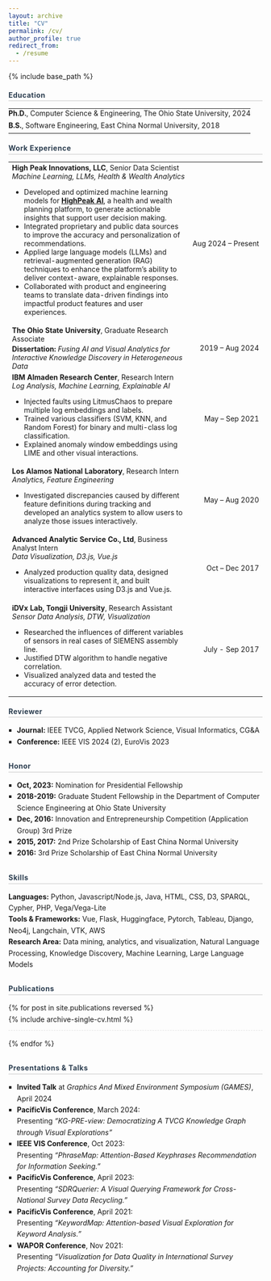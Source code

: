 ```yaml
---
layout: archive
title: "CV"
permalink: /cv/
author_profile: true
redirect_from:
  - /resume
---
```


{% include base_path %}

<!--
  All content is wrapped in a div with a consistent font size to ensure uniformity.
-->

<div style="font-size: 1em;">

<h3 style="margin-bottom:0.5em; font-size:1em; letter-spacing:0.5px; color:#2c3e50; border-bottom:2px solid #e0e0e0; padding-bottom:0.2em;">Education</h3>
<table style="width:auto; border-collapse:collapse; border:none; font-size:1em;">
  <tr>
    <td style="border:none; padding:0 0 0.5em 0;">
      <strong>Ph.D.</strong>, Computer Science &amp; Engineering, The Ohio State University, 2024
    </td>
  </tr>
  <tr>
    <td style="border:none; padding:0 0 0.5em 0;">
      <strong>B.S.</strong>, Software Engineering, East China Normal University, 2018
    </td>
  </tr>
</table>

<h3 style="margin-bottom:0.5em; font-size:1em; letter-spacing:0.5px; color:#2c3e50; border-bottom:2px solid #e0e0e0; padding-bottom:0.2em;">Work Experience</h3>
<table style="border:none; font-size:1em;">
  <tr>
    <td style="border:none;">
      <strong>High Peak Innovations, LLC</strong>, Senior Data Scientist <br>
      <em>Machine Learning, LLMs, Health & Wealth Analytics</em>
      <ul>
        <li>Developed and optimized machine learning models for <strong><a href="https://www.highpeak.ai/" target="_blank" rel="noopener">HighPeak AI</a></strong>, a health and wealth planning platform, to generate actionable insights that support user decision making.</li>
        <li>Integrated proprietary and public data sources to improve the accuracy and personalization of recommendations.</li>
        <li>Applied large language models (LLMs) and retrieval-augmented generation (RAG) techniques to enhance the platform’s ability to deliver context-aware, explainable responses.</li>
        <li>Collaborated with product and engineering teams to translate data-driven findings into impactful product features and user experiences.</li>
      </ul>
    </td>
    <td align="right" style="white-space:nowrap; border:none;">Aug 2024 – Present</td>
  </tr>
  <tr>
    <td style="border:none;">
      <strong>The Ohio State University</strong>, Graduate Research Associate <br>
      <!-- <em>Research, Visual Analytics of </em> -->
      <div style="margin-top:0.2em;">
        <strong>Dissertation:</strong> <em>Fusing AI and Visual Analytics for Interactive Knowledge Discovery in Heterogeneous Data</em>
      </div>
    </td>
    <td align="right" style="white-space:nowrap; border:none;">2019 – Aug 2024</td>
  </tr>
  <tr>
    <td style="border:none;">
      <strong>IBM Almaden Research Center</strong>, Research Intern <br>
      <em>Log Analysis, Machine Learning, Explainable AI</em>
      <ul>
        <li>Injected faults using LitmusChaos to prepare multiple log embeddings and labels.</li>
        <li>Trained various classifiers (SVM, KNN, and Random Forest) for binary and multi-class log classification.</li>
        <li>Explained anomaly window embeddings using LIME and other visual interactions.</li>
      </ul>
    </td>
    <td align="right" style="white-space:nowrap; border:none;">May – Sep 2021</td>
  </tr>
  <tr>
    <td style="border:none;">
      <strong>Los Alamos National Laboratory</strong>, Research Intern <br>
      <em>Analytics, Feature Engineering</em>
      <ul>
        <li>Investigated discrepancies caused by different feature definitions during tracking and developed an analytics system to allow users to analyze those issues interactively.</li>
      </ul>
    </td>
    <td align="right" style="white-space:nowrap; border:none;">May – Aug 2020</td>
  </tr>
  <tr>
    <td style="border:none;">
      <strong>Advanced Analytic Service Co., Ltd</strong>, Business Analyst Intern <br>
      <em>Data Visualization, D3.js, Vue.js</em>
      <ul>
        <li>Analyzed production quality data, designed visualizations to represent it, and built interactive interfaces using D3.js and Vue.js.</li>
      </ul>
    </td>
    <td align="right" style="white-space:nowrap; border:none;">Oct – Dec 2017</td>
  </tr>
  <tr>
    <td style="border:none;">
      <strong>iDVx Lab, Tongji University</strong>, Research Assistant <br>
      <em>Sensor Data Analysis, DTW, Visualization</em>
      <ul>
        <li>Researched the influences of different variables of sensors in real cases of SIEMENS assembly line.</li>
        <li>Justified DTW algorithm to handle negative correlation.</li>
        <li>Visualized analyzed data and tested the accuracy of error detection.</li>
      </ul>
    </td>
    <td align="right" style="white-space:nowrap; border:none;">July - Sep 2017</td>
  </tr>
</table>

<!-- Reviewer Section -->
<h3 style="margin-bottom:0.5em; font-size:1em; letter-spacing:0.5px; color:#2c3e50; border-bottom:2px solid #e0e0e0; padding-bottom:0.2em;">Reviewer</h3>
<div style="margin-bottom:2em;">
  <ul style="list-style-type:square; padding-left:1.2em; font-size:1em; line-height:1.6;">
    <li>
      <strong>Journal:</strong> IEEE TVCG, Applied Network Science, Visual Informatics, CG&amp;A
    </li>
    <li>
      <strong>Conference:</strong> IEEE VIS 2024 (2), EuroVis 2023
    </li>
  </ul>
</div>

<!-- Honor Section -->
<h3 style="margin-bottom:0.5em; font-size:1em; letter-spacing:0.5px; color:#2c3e50; border-bottom:2px solid #e0e0e0; padding-bottom:0.2em;">Honor</h3>
<div style="margin-bottom:2em;">
  <ul style="list-style-type:square; padding-left:1.2em; font-size:1em; line-height:1.6;">
    <li>
      <strong>Oct, 2023:</strong> Nomination for Presidential Fellowship
    </li>
    <li>
      <strong>2018-2019:</strong> Graduate Student Fellowship in the Department of Computer Science Engineering at Ohio State University
    </li>
    <li>
      <strong>Dec, 2016:</strong> Innovation and Entrepreneurship Competition (Application Group) 3rd Prize
    </li>
    <li>
      <strong>2015, 2017:</strong> 2nd Prize Scholarship of East China Normal University
    </li>
    <li>
      <strong>2016:</strong> 3rd Prize Scholarship of East China Normal University
    </li>
  </ul>
</div>

<!-- Skills Section -->
<h3 style="margin-bottom:0.5em; font-size:1em; letter-spacing:0.5px; color:#2c3e50; border-bottom:2px solid #e0e0e0; padding-bottom:0.2em;">Skills</h3>
<div style="margin-bottom:2em;">
  <ul style="list-style-type:none; padding-left:0; font-size:1em; line-height:1.6;">
    <li>
      <strong>Languages:</strong> Python, Javascript/Node.js, Java, HTML, CSS, D3, SPARQL, Cypher, PHP, Vega/Vega-Lite
    </li>
    <li>
      <strong>Tools &amp; Frameworks:</strong> Vue, Flask, Huggingface, Pytorch, Tableau, Django, Neo4j, Langchain, VTK, AWS
    </li>
    <li>
      <strong>Research Area:</strong> Data mining, analytics, and visualization, Natural Language Processing, Knowledge Discovery, Machine Learning, Large Language Models
    </li>
  </ul>
</div>

<!-- Publications Section with Consistent Font -->
<h3 style="margin-bottom:0.5em; font-size:1em; letter-spacing:0.5px; color:#2c3e50; border-bottom:2px solid #e0e0e0; padding-bottom:0.2em;">Publications</h3>
<div style="margin-bottom:2em;">
  <ul style="list-style-type:none; padding-left:0; font-size:1em; line-height:1.6;">
    {% for post in site.publications reversed %}
      <li style="margin-bottom:1.1em; padding-bottom:0.7em; border-bottom:1px dashed #e0e0e0;">
        {% include archive-single-cv.html %}
      </li>
    {% endfor %}
  </ul>
</div>

<!-- Presentations & Talks Section -->
<h3 style="margin-bottom:0.5em; font-size:1em; letter-spacing:0.5px; color:#2c3e50; border-bottom:2px solid #e0e0e0; padding-bottom:0.2em;">Presentations &amp; Talks</h3>
<div style="margin-bottom:2em;">
  <ul style="list-style-type:square; padding-left:1.2em; font-size:1em; line-height:1.6;">
    <li>
      <strong>Invited Talk</strong> at <em>Graphics And Mixed Environment Symposium (GAMES)</em>, April 2024
    </li>
    <li>
      <strong>PacificVis Conference</strong>, March 2024:<br>
      Presenting <em>“KG-PRE-view: Democratizing A TVCG Knowledge Graph through Visual Explorations”</em>
    </li>
    <li>
      <strong>IEEE VIS Conference</strong>, Oct 2023:<br>
      Presenting <em>“PhraseMap: Attention-Based Keyphrases Recommendation for Information Seeking.”</em>
    </li>
    <li>
      <strong>PacificVis Conference</strong>, April 2023:<br>
      Presenting <em>“SDRQuerier: A Visual Querying Framework for Cross-National Survey Data Recycling.”</em>
    </li>
    <li>
      <strong>PacificVis Conference</strong>, April 2021:<br>
      Presenting <em>“KeywordMap: Attention-based Visual Exploration for Keyword Analysis.”</em>
    </li>
    <li>
      <strong>WAPOR Conference</strong>, Nov 2021:<br>
      Presenting <em>“Visualization for Data Quality in International Survey Projects: Accounting for Diversity.”</em>
    </li>
  </ul>
</div>

</div>
